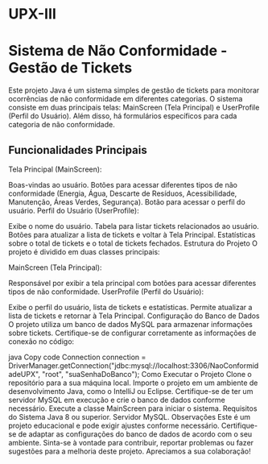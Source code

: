 # UPX-III

# Sistema de Não Conformidade - Gestão de Tickets

Este projeto Java é um sistema simples de gestão de tickets para monitorar ocorrências de não conformidade em diferentes categorias. O sistema consiste em duas principais telas: MainScreen (Tela Principal) e UserProfile (Perfil do Usuário). Além disso, há formulários específicos para cada categoria de não conformidade.

## Funcionalidades Principais
Tela Principal (MainScreen):

Boas-vindas ao usuário.
Botões para acessar diferentes tipos de não conformidade (Energia, Água, Descarte de Resíduos, Acessibilidade, Manutenção, Áreas Verdes, Segurança).
Botão para acessar o perfil do usuário.
Perfil do Usuário (UserProfile):

Exibe o nome do usuário.
Tabela para listar tickets relacionados ao usuário.
Botões para atualizar a lista de tickets e voltar à Tela Principal.
Estatísticas sobre o total de tickets e o total de tickets fechados.
Estrutura do Projeto
O projeto é dividido em duas classes principais:

MainScreen (Tela Principal):

Responsável por exibir a tela principal com botões para acessar diferentes tipos de não conformidade.
UserProfile (Perfil do Usuário):

Exibe o perfil do usuário, lista de tickets e estatísticas.
Permite atualizar a lista de tickets e retornar à Tela Principal.
Configuração do Banco de Dados
O projeto utiliza um banco de dados MySQL para armazenar informações sobre tickets. Certifique-se de configurar corretamente as informações de conexão no código:

java
Copy code
Connection connection = DriverManager.getConnection("jdbc:mysql://localhost:3306/NaoConformidadeUPX", "root", "suaSenhaDoBanco");
Como Executar o Projeto
Clone o repositório para a sua máquina local.
Importe o projeto em um ambiente de desenvolvimento Java, como o IntelliJ ou Eclipse.
Certifique-se de ter um servidor MySQL em execução e crie o banco de dados conforme necessário.
Execute a classe MainScreen para iniciar o sistema.
Requisitos do Sistema
Java 8 ou superior.
Servidor MySQL.
Observações
Este é um projeto educacional e pode exigir ajustes conforme necessário.
Certifique-se de adaptar as configurações do banco de dados de acordo com o seu ambiente.
Sinta-se à vontade para contribuir, reportar problemas ou fazer sugestões para a melhoria deste projeto. Apreciamos a sua colaboração!
